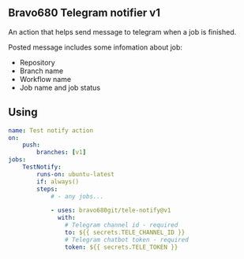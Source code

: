## Bravo680 Telegram notifier v1
An action that helps send message to telegram when a job is finished.

Posted message includes some infomation about job: 
* Repository 
* Branch name
* Workflow name
* Job name and job status

## Using
```yml
name: Test notify action
on:
    push:
        branches: [v1]
jobs:
    TestNotify:
        runs-on: ubuntu-latest
        if: always()
        steps:
            # - any jobs...

            - uses: bravo680git/tele-notify@v1
              with:
                # Telegram channel id - required
                to: ${{ secrets.TELE_CHANNEL_ID }}
                # Telegram chatbot token - required
                token: ${{ secrets.TELE_TOKEN }}
```